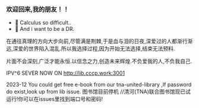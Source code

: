 ### 欢迎回来,我的朋友！！ 
- 🌱 Calculus so difficult..
- 👀 And i want to be a DR.


在通往真理的方向大步向前,尽管满是荆棘,于是血与泪的日夜,深爱过的人都渐行渐远,深爱的世界陷入混乱.所以我选择过程,因为开始无法选择,结束无法预料.

片面不会深刻,广泛才能永恒.以信念之力,创造未来辉煌.不负爱我的人,不负我自己.

IPV^6 SEVER NOW ON http://lib.cccp.work:3001

2023-12 You could get free e-book from our tna-united-library ,If password do exist,look up from lib issue.
图书馆目前停机
//清河(TNA)联合图书馆现已试运行!你可以在issues里找到端口号和密码!

